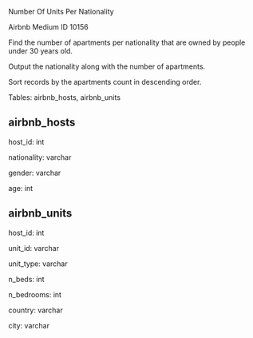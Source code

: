 Number Of Units Per Nationality

Airbnb Medium ID 10156

Find the number of apartments per nationality that are owned by people under 30 years old.

Output the nationality along with the number of apartments.

Sort records by the apartments count in descending order.

Tables: airbnb_hosts, airbnb_units

airbnb_hosts
------------

host_id: int

nationality: varchar

gender: varchar

age: int

airbnb_units
------------

host_id: int

unit_id: varchar

unit_type: varchar

n_beds: int

n_bedrooms: int

country: varchar

city: varchar